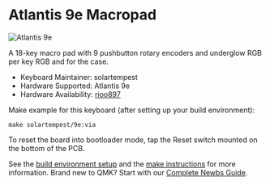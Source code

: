 # Atlantis 9e Macropad

![Atlantis 9e](https://imgur.com/a/Lvm33o6)

A 18-key macro pad with 9 pushbutton rotary encoders and underglow RGB per key RGB and for the case.

* Keyboard Maintainer: solartempest
* Hardware Supported: Atlantis 9e
* Hardware Availability: [rioo897](https://shop198276076.world.taobao.com/index.htm?spm=2013.1.w5002-23418336364.2.3f4d7d51DkVX3s)

Make example for this keyboard (after setting up your build environment):

    make solartempest/9e:via

To reset the board into bootloader mode, tap the Reset switch mounted on the bottom of the PCB.

See the [build environment setup](https://docs.qmk.fm/#/getting_started_build_tools) and the [make instructions](https://docs.qmk.fm/#/getting_started_make_guide) for more information. Brand new to QMK? Start with our [Complete Newbs Guide](https://docs.qmk.fm/#/newbs).
